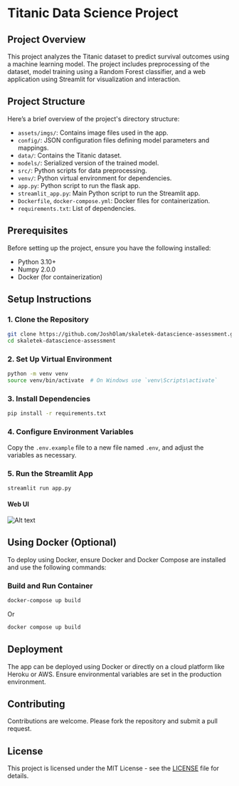 # Titanic Data Science Project

## Project Overview

This project analyzes the Titanic dataset to predict survival outcomes using a machine learning model. The project includes preprocessing of the dataset, model training using a Random Forest classifier, and a web application using Streamlit for visualization and interaction.

## Project Structure

Here’s a brief overview of the project's directory structure:

- `assets/imgs/`: Contains image files used in the app.
- `config/`: JSON configuration files defining model parameters and mappings.
- `data/`: Contains the Titanic dataset.
- `models/`: Serialized version of the trained model.
- `src/`: Python scripts for data preprocessing.
- `venv/`: Python virtual environment for dependencies.
- `app.py`: Python script to run the flask app.
- `streamlit_app.py`: Main Python script to run the Streamlit app.
- `Dockerfile`, `docker-compose.yml`: Docker files for containerization.
- `requirements.txt`: List of dependencies.

## Prerequisites

Before setting up the project, ensure you have the following installed:
- Python 3.10+
- Numpy 2.0.0
- Docker (for containerization)

## Setup Instructions

### 1. Clone the Repository

```bash
git clone https://github.com/JoshOlam/skaletek-datascience-assessment.git
cd skaletek-datascience-assessment
```

### 2. Set Up Virtual Environment

```bash
python -m venv venv
source venv/bin/activate  # On Windows use `venv\Scripts\activate`
```

### 3. Install Dependencies

```bash
pip install -r requirements.txt
```

### 4. Configure Environment Variables

Copy the `.env.example` file to a new file named `.env`, and adjust the variables as necessary.

### 5. Run the Streamlit App

```bash
streamlit run app.py
```

#### Web UI
![Alt text](assets/imgs/image.png)

## Using Docker (Optional)

To deploy using Docker, ensure Docker and Docker Compose are installed and use the following commands:

### Build and Run Container

```bash
docker-compose up build
```

Or

```bash
docker compose up build
```

## Deployment

The app can be deployed using Docker or directly on a cloud platform like Heroku or AWS. Ensure environmental variables are set in the production environment.

## Contributing

Contributions are welcome. Please fork the repository and submit a pull request.

## License

This project is licensed under the MIT License - see the [LICENSE](LICENSE) file for details.

